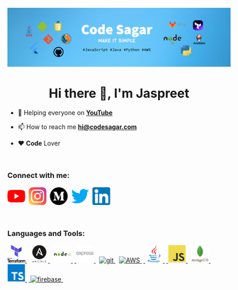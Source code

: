 ![Web&App Design and Development](https://github.com/CodeSagarOfficial/CodeSagarOfficial/blob/main/banner.png)

<h1 align="center">Hi there 👋, I'm Jaspreet</h1>

- 🔭 Helping everyone on **[YouTube](https://www.youtube.com/@CodeSagarOfficial)**

- 📫 How to reach me **hi@codesagar.com**

- ❤️ **Code** Lover
<br>
<h3 align="left">Connect with me:</h3>
<p align="left">
<a href="https://www.youtube.com/@CodeSagarOfficial" target="blank"><img align="center" src="https://github.com/CodeSagarOfficial/CodeSagarOfficial/blob/main/youtube.png" alt="CodeSagarOfficial" height="40" width="40"  /></a>&nbsp;
<a href="https://www.instagram.com/CodeSagarOfficial" target="blank"><img align="center" src="https://github.com/CodeSagarOfficial/CodeSagarOfficial/blob/main/instagram.png" alt="CodeSagarOfficial" height="40" width="40"  /></a>&nbsp;
<a href="https://medium.com/@CodeSagarOfficial" target="blank"><img align="center" src="https://github.com/CodeSagarOfficial/CodeSagarOfficial/blob/main/medium.png" alt="CodeSagarOfficial" height="40" width="40"  /></a>&nbsp;
<a href="https://twitter.com/codesagar_co" target="blank"><img align="center" src="https://github.com/CodeSagarOfficial/CodeSagarOfficial/blob/main/twitter.png" alt="CodeSagarOfficial" height="40" width="40" /></a>&nbsp;
<a href="https://www.linkedin.com/company/codesagar" target="blank"><img align="center" src="https://github.com/CodeSagarOfficial/CodeSagarOfficial/blob/main/linkedin.png" alt="CodeSagarOfficial" height="40" width="40" /></a>&nbsp;
</p>

<!--  Languages and Tools Section -->
<br>
<h3 align="left">Languages and Tools:</h3>
<p align="left"> 
    <a href="https://www.terraform.io" target="_blank"> 
    <img src="https://raw.githubusercontent.com/devicons/devicon/master/icons/terraform/terraform-original-wordmark.svg" alt="express" width="40" height="40"/> </a>&nbsp; <a href="https://www.ansible.com" target="_blank"> <img src="https://raw.githubusercontent.com/devicons/devicon/master/icons/ansible/ansible-original-wordmark.svg" alt="express" width="40" height="40"/> </a>&nbsp; <a href="https://nodejs.org" target="_blank"> <img src="https://raw.githubusercontent.com/devicons/devicon/master/icons/nodejs/nodejs-original-wordmark.svg" alt="nodejs" width="40" height="40"/> </a>&nbsp;<a href="https://expressjs.com" target="_blank"> <img src="https://raw.githubusercontent.com/devicons/devicon/master/icons/express/express-original-wordmark.svg" alt="express" width="40" height="40"/> </a>&nbsp; <a href="https://git-scm.com/" target="_blank"> <img src="https://www.vectorlogo.zone/logos/git-scm/git-scm-icon.svg" alt="git" width="40" height="40"/> </a> &nbsp; <a href="https://aws.amazon.com/" target="_blank"> <img src="https://upload.wikimedia.org/wikipedia/commons/9/93/Amazon_Web_Services_Logo.svg" alt="AWS" width="40" height="40"/> </a> &nbsp;<a href="https://www.java.com" target="_blank"> <img src="https://raw.githubusercontent.com/devicons/devicon/master/icons/java/java-original.svg" alt="java" width="40" height="40"/> </a>&nbsp;<a href="https://developer.mozilla.org/en-US/docs/Web/JavaScript" target="_blank"> <img src="https://raw.githubusercontent.com/devicons/devicon/master/icons/javascript/javascript-original.svg" alt="javascript" width="40" height="40"/> </a>&nbsp; <a href="https://www.mongodb.com/" target="_blank"> <img src="https://raw.githubusercontent.com/devicons/devicon/master/icons/mongodb/mongodb-original-wordmark.svg" alt="mongodb" width="40" height="40"/> </a> &nbsp; </a>&nbsp; <a href="https://www.typescriptlang.org/" target="_blank"> <img src="https://raw.githubusercontent.com/devicons/devicon/master/icons/typescript/typescript-original.svg" alt="typescript" width="40" height="40"/> </a>&nbsp;<a href="https://firebase.google.com/" target="_blank"> <img src="https://www.vectorlogo.zone/logos/firebase/firebase-icon.svg" alt="firebase" width="40" height="40"/> </a> &nbsp; </p>
<br><br><br>




<!--
**CodeSagarOfficial/CodeSagarOfficial** is a ✨ _special_ ✨ repository because its `README.md` (this file) appears on your GitHub profile.

Here are some ideas to get you started:

- 🔭 I’m currently working on ...
- 🌱 I’m currently learning ...
- 👯 I’m looking to collaborate on ...
- 🤔 I’m looking for help with ...
- 💬 Ask me about ...
- 📫 How to reach me: ...
- 😄 Pronouns: ...
- ⚡ Fun fact: ...
-->
